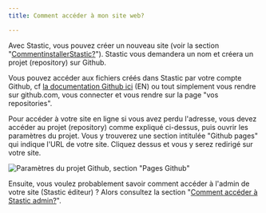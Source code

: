 ```yaml
---
title: Comment accéder à mon site web?

---
```

Avec Stastic, vous pouvez créer un nouveau site (voir la section "[CommentinstallerStastic?](/docs/fr/comment-installer-stastic)"). Stastic vous demandera un nom et créera un projet (repository) sur Github. 

Vous pouvez accéder aux fichiers créés dans Stastic par votre compte Github, cf [la documentation Github ici](https://help.github.com/en/articles/about-repositories) (EN) ou tout simplement vous rendre sur github.com, vous connecter et vous rendre sur la page "vos repositories". 

Pour accéder à votre site en ligne si vous avez perdu l'adresse, vous devez accéder au projet (repository) comme expliqué ci-dessus, puis ouvrir les paramètres du projet. Vous y trouverez une section intitulée "Github pages" qui indique l'URL de votre site. Cliquez dessus et vous y serez redirigé sur votre site.

![Paramètres du projet Github, section "Pages Github"](https://www.stastic.net//assets/2019-08-03-571685.png)


Ensuite, vous voulez probablement savoir comment accéder à l'admin de votre site (Stastic éditeur) ? Alors consultez la section "[Comment accéder à Stastic admin?](/docs/fr/comment-acceder-a-stastic-admin)".
